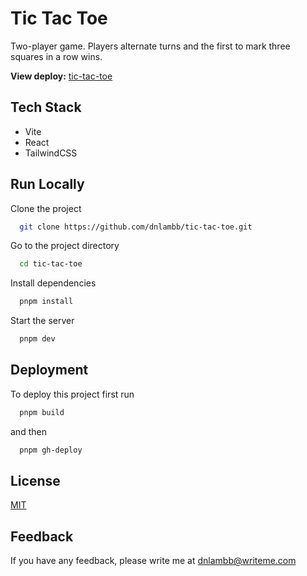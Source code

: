 # Tic Tac Toe

Two-player game. Players alternate turns and the first to mark three squares in a row wins.

**View deploy:** [tic-tac-toe](https://dnlambb.github.io/tic-tac-toe/)

## Tech Stack

- Vite
- React
- TailwindCSS

## Run Locally

Clone the project

```bash
  git clone https://github.com/dnlambb/tic-tac-toe.git
```

Go to the project directory

```bash
  cd tic-tac-toe
```

Install dependencies

```bash
  pnpm install
```

Start the server

```bash
  pnpm dev
```

## Deployment

To deploy this project first run

```bash
  pnpm build
```

and then

```bash
  pnpm gh-deploy
```

## License

[MIT](./LICENSE)

## Feedback

If you have any feedback, please write me at [dnlambb@writeme.com](mailto:dnlambb@writeme.com)
